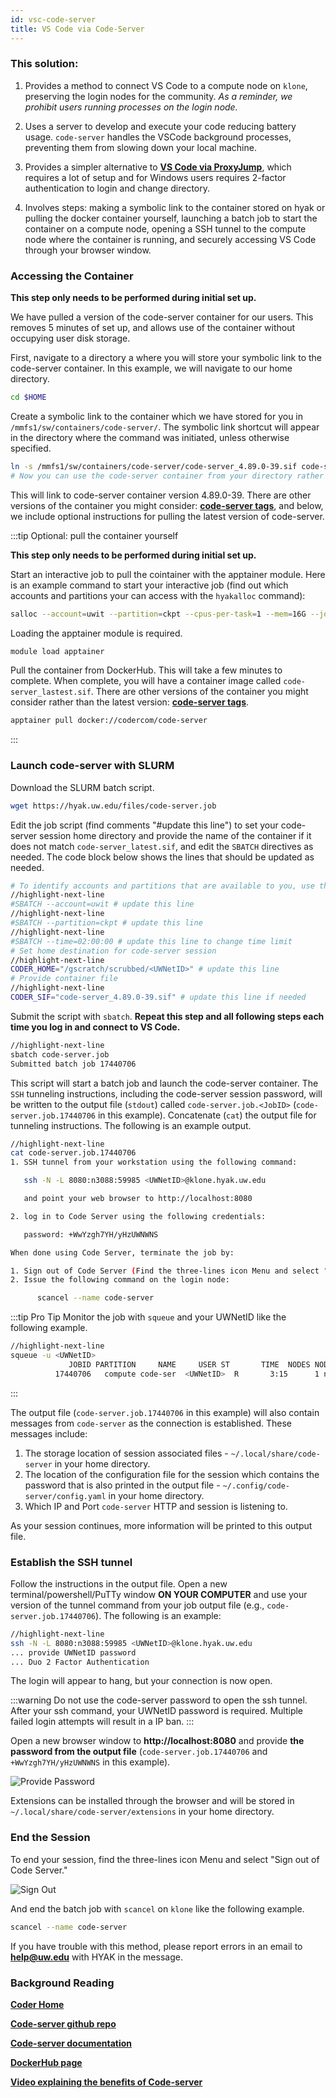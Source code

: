 ```yaml
---
id: vsc-code-server
title: VS Code via Code-Server
---
```


### This solution: 

1. Provides a method to connect VS Code to a compute node on `klone`, preserving the login nodes for the community. *As a reminder, we prohibit users running processes on the login node.*

2. Uses a server to develop and execute your code reducing battery usage. `code-server` handles the VSCode background processes, preventing them from slowing down your local machine. 

3. Provides a simpler alternative to [**VS Code via ProxyJump**](tools/vsc-proxy-jump.md), which requires a lot of setup and for Windows users requires 2-factor authentication to login and change directory. 

4. Involves steps: making a symbolic link to the container stored on hyak or pulling the docker container yourself, launching a batch job to start the container on a compute node, opening a SSH tunnel to the compute node where the container is running, and securely accessing VS Code through your browser window. 

### Accessing the Container

**This step only needs to be performed during initial set up.**

We have pulled a version of the code-server container for our users. This removes 5 minutes of set up, and allows use of the container without occupying user disk storage. 

First, navigate to a directory a where you will store your symbolic link to the code-server container. In this example, we will navigate to our home directory. 

```bash
cd $HOME
```

Create a symbolic link to the container which we have stored for you in `/mmfs1/sw/containers/code-server/`. The symbolic link shortcut will appear in the directory where the command was initiated, unless otherwise specified.

```bash
ln -s /mmfs1/sw/containers/code-server/code-server_4.89.0-39.sif code-server_4.89.0-39.sif
# Now you can use the code-server container from your directory rather than specifying the entire path to our version of the container.
```

This will link to code-server container version 4.89.0-39. There are other versions of the container you might consider: [**code-server tags**](https://hub.docker.com/r/codercom/code-server/tags), and below, we include optional instructions for pulling the latest version of code-server. 

:::tip Optional: pull the container yourself

**This step only needs to be performed during initial set up.**

Start an interactive job to pull the cointainer with the apptainer module. Here is an example command to start your interactive job (find out which accounts and partitions your can access with the `hyakalloc` command): 

```bash
salloc --account=uwit --partition=ckpt --cpus-per-task=1 --mem=16G --job-name=code-server --time=2:00:00
```

Loading the apptainer module is required. 
```bash
module load apptainer
```

Pull the container from DockerHub. This will take a few minutes to complete. When complete, you will have a container image called  `code-server_lastest.sif`. There are other versions of the container you might consider rather than the latest version: [**code-server tags**](https://hub.docker.com/r/codercom/code-server/tags).
```bash
apptainer pull docker://codercom/code-server
```

:::

### Launch code-server with SLURM

Download the SLURM batch script.
```bash
wget https://hyak.uw.edu/files/code-server.job
```

Edit the job script (find comments "#update this line") to set your code-server session home directory and provide the name of the container if it does not match `code-server_latest.sif`, and edit the `SBATCH` directives as needed. The code block below shows the lines that should be updated as needed. 

```bash
# To identify accounts and partitions that are available to you, use the hyakalloc command
//highlight-next-line
#SBATCH --account=uwit # update this line 
//highlight-next-line
#SBATCH --partition=ckpt # update this line
//highlight-next-line
#SBATCH --time=02:00:00 # update this line to change time limit
# Set home destination for code-server session
//highlight-next-line
CODER_HOME="/gscratch/scrubbed/<UWNetID>" # update this line
# Provide container file
//highlight-next-line
CODER_SIF="code-server_4.89.0-39.sif" # update this line if needed
```
Submit the script with `sbatch`. **Repeat this step and all following steps each time you log in and connect to VS Code.**
```bash
//highlight-next-line
sbatch code-server.job
Submitted batch job 17440706
```
This script will start a batch job and launch the code-server container. The `SSH` tunneling instructions, including the code-server session password, will be written to the output file (`stdout`) called `code-server.job.<JobID>` (`code-server.job.17440706` in this example). Concatenate (`cat`) the output file for tunneling instructions. The following is an example output.

```bash
//highlight-next-line
cat code-server.job.17440706
1. SSH tunnel from your workstation using the following command:

   ssh -N -L 8080:n3088:59985 <UWNetID>@klone.hyak.uw.edu

   and point your web browser to http://localhost:8080

2. log in to Code Server using the following credentials:

   password: +WwYzgh7YH/yHzUWNWNS

When done using Code Server, terminate the job by:

1. Sign out of Code Server (Find the three-lines icon Menu and select "Sign out of Code Server")
2. Issue the following command on the login node:

      scancel --name code-server
```

:::tip Pro Tip
Monitor the job with `squeue` and your UWNetID like the following example.

```bash
//highlight-next-line
squeue -u <UWNetID>
             JOBID PARTITION     NAME     USER ST       TIME  NODES NODELIST(REASON)
          17440706   compute code-ser  <UWNetID>  R       3:15      1 n3088
```
:::

The output file (`code-server.job.17440706` in this example) will also contain messages from `code-server` as the connection is established. These messages include:

1. The storage location of session associated files - `~/.local/share/code-server` in your home directory.
2. The location of the configuration file for the session which contains the password that is also printed in the output file - `~/.config/code-server/config.yaml` in your home directory.
3. Which IP and Port `code-server` HTTP and session is listening to. 

As your session continues, more information will be printed to this output file. 

### Establish the SSH tunnel

Follow the instructions in the output file. Open a new terminal/powershell/PuTTy window **ON YOUR COMPUTER** and use your version of the tunnel command from your job output file (e.g., `code-server.job.17440706`). The following is an example:
```bash
//highlight-next-line
ssh -N -L 8080:n3088:59985 <UWNetID>@klone.hyak.uw.edu
... provide UWNetID password
... Duo 2 Factor Authentication
```
The login will appear to hang, but your connection is now open. 

:::warning
Do not use the code-server password to open the ssh tunnel. After your ssh command, your UWNetID password is required. Multiple failed login attempts will result in a IP ban. 
:::

Open a new browser window to **http://localhost:8080** and provide **the password from the output file** (`code-server.job.17440706` and `+WwYzgh7YH/yHzUWNWNS` in this example).

![](/img/docs/vscode/vsc-pw.png 'Provide Password')

Extensions can be installed through the browser and will be stored in `~/.local/share/code-server/extensions` in your home directory.

### End the Session

To end your session, find the three-lines icon Menu and select "Sign out of Code Server."

![](/img/docs/vscode/vsc-signout.png 'Sign Out')

And end the batch job with `scancel` on `klone` like the following example.

```bash
scancel --name code-server
```

If you have trouble with this method, please report errors in an email to **help@uw.edu** with HYAK in the message. 

### Background Reading

[**Coder Home**](https://coder.com/)

[**Code-server github repo**](https://github.com/coder/code-server)

[**Code-server documentation**](https://coder.com/docs/code-server/latest)

[**DockerHub page**](https://hub.docker.com/r/codercom/code-server)

[**Video explaining the benefits of Code-server**](https://www.youtube.com/watch?v=h17bHCCEcvI&pp=ygULY29kZS1zZXJ2ZXI%3D)
